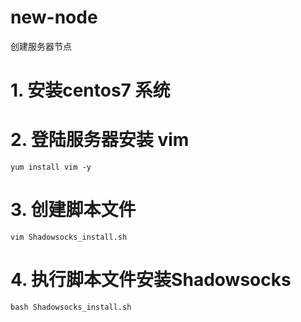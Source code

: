 # new-node
创建服务器节点

# 1. 安装centos7 系统 
# 2. 登陆服务器安装 vim 
   `yum install vim -y` 
# 3. 创建脚本文件
  `vim Shadowsocks_install.sh`
# 4. 执行脚本文件安装Shadowsocks
  `bash Shadowsocks_install.sh`

